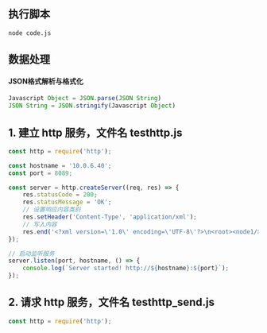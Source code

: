 
## 执行脚本

    node code.js

## 数据处理

#### JSON格式解析与格式化

```javascript
Javascript Object = JSON.parse(JSON String)
JSON String = JSON.stringify(Javascript Object)
```

## 1. 建立 http 服务，文件名 testhttp.js

```javascript
const http = require('http');

const hostname = '10.0.6.40';
const port = 8089;

const server = http.createServer((req, res) => {
    res.statusCode = 200;
    res.statusMessage = 'OK';
    // 设置响应内容类别
    res.setHeader('Content-Type', 'application/xml');
    // 写入内容
    res.end('<?xml version=\'1.0\' encoding=\'UTF-8\'?>\n<root><node1/><node2><node2-1 att=\'val\'/></node2></root>');
});

// 启动监听服务
server.listen(port, hostname, () => {
    console.log(`Server started! http://${hostname}:${port}`);
});
```

## 2. 请求 http 服务，文件名 testhttp_send.js

```javascript
const http = require('http');


```

